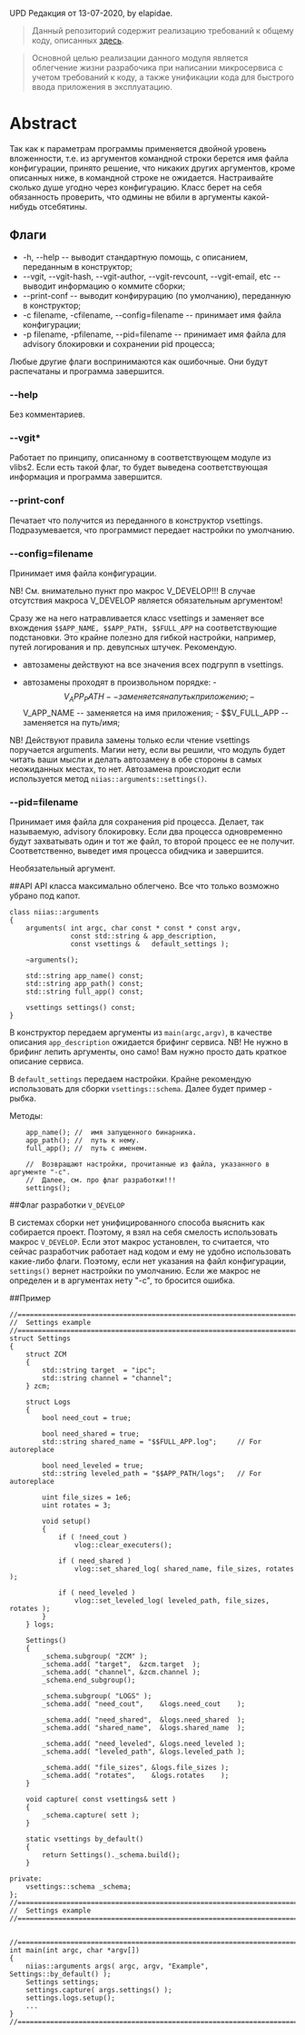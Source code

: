 UPD Редакция от 13-07-2020, by elapidae.

> Данный репозиторий содержит реализацию требований к общему коду, описанных
[здесь](http://confluence.niias/pages/viewpage.action?pageId=24349153).

>   Основной целью реализации данного модуля является облегчение жизни разрабочика при
написании микросервиса с учетом требований к коду, а также унификации кода для быстрого
ввода приложения в эксплуатацию.


# Abstract
Так как к параметрам программы применяется двойной уровень вложенности, т.е. из
аргументов командной строки берется имя файла конфигурации, принято решение, что никаких
других аргументов, кроме описанных ниже, в командной строке не ожидается.
Настраивайте сколько душе угодно через конфигурацию. Класс берет на себя обязанность
проверить, что одмины не вбили в аргументы какой-нибудь отсебятины.

## Флаги

* -h, --help -- выводит стандартную помощь, с описанием, переданным в конструктор;
* --vgit, --vgit-hash, --vgit-author, --vgit-revcount, --vgit-email, etc -- выводит
информацию о коммите сборки;
* --print-conf -- выводит конфирурацию (по умолчанию), переданную в конструктор;
* -c filename, -cfilename, --config=filename -- принимает имя файла конфигурации;
* -p filename, -pfilename, --pid=filename -- принимает имя файла для advisory блокировки
и сохранении pid процесса;

Любые другие флаги воспринимаются как ошибочные. Они будут распечатаны и программа
завершится.

### --help
Без комментариев.

### --vgit*
Работает по принципу, описанному в соответствующем модуле из vlibs2. Если есть такой
флаг, то будет выведена соответствующая информация и программа завершится.

### --print-conf
Печатает что получится из переданного в конструктор vsettings. Подразумевается, что
программист передает настройки по умолчанию.

### --config=filename
Принимает имя файла конфигурации.

NB! См. внимательно пункт про макрос V_DEVELOP!!!
В случае отсутствия макроса V_DEVELOP является обязательным аргументом!

Сразу же на него натравливается класс vsettings и заменяет все вхождения `$$APP_NAME,
$$APP_PATH, $$FULL_APP` на соответствующие подстановки.
Это крайне полезно для гибкой настройки, например, путей логирования и пр. девупсных
штучек. Рекомендую.

 - автозамены действуют на все значения всех подгрупп в vsettings.

 - автозамены проходят в произвольном порядке:
        - $$V_APP_PATH -- заменяется на путь к приложению;
        - $$V_APP_NAME -- заменяется на имя приложения;
        - $$V_FULL_APP -- заменяется на путь/имя;

NB! Действуют правила замены только если чтение vsettings поручается arguments.
Магии нету, если вы решили, что модуль будет читать ваши мысли и делать автозамену в обе
стороны в самых неожиданных местах, то нет. Автозамена происходит если используется
метод `niias::arguments::settings()`.


### --pid=filename
Принимает имя файла для сохранения pid процесса.
Делает, так называемую, advisory блокировку. Если два процесса одновременно будут
захватывать один и тот же файл, то второй процесс ее не получит. Соответственно,
выведет имя процесса обидчика и завершится.

Необязательный аргумент.


##API
API класса максимально облегчено. Все что только возможно убрано под капот.

```
class niias::arguments
{
    arguments( int argc, char const * const * const argv,
               const std::string & app_description,
               const vsettings &   default_settings );

    ~arguments();

    std::string app_name() const;
    std::string app_path() const;
    std::string full_app() const;

    vsettings settings() const;
}
```

В конструктор передаем аргументы из `main(argc,argv)`, в качестве описания
`app_description` ожидается брифинг сервиса. NB! Не нужно в брифинг лепить аргументы,
оно само! Вам нужно просто дать краткое описание сервиса.

В `default_settings` передаем настройки. Крайне рекомендую использовать для сборки
`vsettings::schema`. Далее будет пример - рыбка.

Методы:
```
    app_name(); //  имя запущенного бинарника.
    app_path(); //  путь к нему.
    full_app(); //  путь с именем.

    //  Возвращают настройки, прочитанные из файла, указанного в аргументе "-c".
    //  Далее, см. про флаг разработки!!!
    settings(); 
```


##Флаг разработки `V_DEVELOP`

В системах сборки нет унифицированного способа выяснить как собирается проект. Поэтому,
я взял на себя смелость использовать макрос `V_DEVELOP`. Если этот макрос установлен,
то считается, что сейчас разработчик работает над кодом и ему не удобно использовать
какие-либо флаги. Поэтому, если нет указания на файл конфигурации, `settings()` вернет
настройки по умолчанию. Если же макрос не определен и в аргументах нету "-c", то
бросится ошибка.


##Пример

```
//=======================================================================================
//  Settings example
//=======================================================================================
struct Settings
{
    struct ZCM
    {
        std::string target  = "ipc";
        std::string channel = "channel";
    } zcm;

    struct Logs
    {
        bool need_cout = true;

        bool need_shared = true;
        std::string shared_name = "$$FULL_APP.log";     // For autoreplace

        bool need_leveled = true;
        std::string leveled_path = "$$APP_PATH/logs";   // For autoreplace

        uint file_sizes = 1e6;
        uint rotates = 3;

        void setup()
        {
            if ( !need_cout )
                vlog::clear_executers();

            if ( need_shared )
                vlog::set_shared_log( shared_name, file_sizes, rotates );

            if ( need_leveled )
                vlog::set_leveled_log( leveled_path, file_sizes, rotates );
        }
    } logs;

    Settings()
    {
        _schema.subgroup( "ZCM" );
        _schema.add( "target",  &zcm.target  );
        _schema.add( "channel", &zcm.channel );
        _schema.end_subgroup();

        _schema.subgroup( "LOGS" );
        _schema.add( "need_cout",    &logs.need_cout    );

        _schema.add( "need_shared",  &logs.need_shared  );
        _schema.add( "shared_name",  &logs.shared_name  );

        _schema.add( "need_leveled", &logs.need_leveled );
        _schema.add( "leveled_path", &logs.leveled_path );

        _schema.add( "file_sizes", &logs.file_sizes );
        _schema.add( "rotates",    &logs.rotates    );
    }

    void capture( const vsettings& sett )
    {
        _schema.capture( sett );
    }

    static vsettings by_default()
    {
        return Settings()._schema.build();
    }

private:
    vsettings::schema _schema;
};
//=======================================================================================
//  Settings example
//=======================================================================================


//=======================================================================================
int main(int argc, char *argv[])
{
    niias::arguments args( argc, argv, "Example", Settings::by_default() );
    Settings settings;
    settings.capture( args.settings() );
    settings.logs.setup();
    ...
}
//=======================================================================================
```
